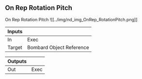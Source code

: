 ## On Rep Rotation Pitch
On Rep Rotation Pitch
![[../img/nd_img_OnRep_RotationPitch.png]]

|Inputs||
|--|--|
| In | Exec |
| Target | Bombard Object Reference |

|Outputs||
|--|--|
| Out | Exec |
